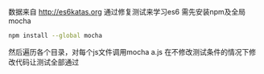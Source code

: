 数据来自 http://es6katas.org 通过修复测试来学习es6
需先安装npm及全局mocha
```bash
npm install --global mocha
```
然后遍历各个目录，对每个js文件调用mocha a.js
在不修改测试条件的情况下修改代码让测试全部通过
